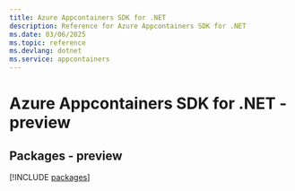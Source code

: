 ```yaml
---
title: Azure Appcontainers SDK for .NET
description: Reference for Azure Appcontainers SDK for .NET
ms.date: 03/06/2025
ms.topic: reference
ms.devlang: dotnet
ms.service: appcontainers
---
```

# Azure Appcontainers SDK for .NET - preview
## Packages - preview
[!INCLUDE [packages](appcontainers-index.md)]
